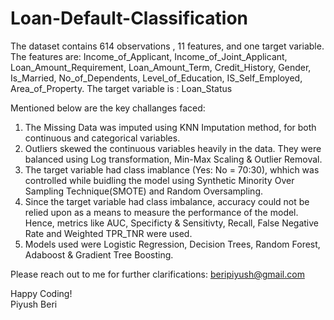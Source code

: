 # Loan-Default-Classification
The dataset contains 614 observations , 11 features, and one target variable.
The features are: Income_of_Applicant, Income_of_Joint_Applicant, Loan_Amount_Requirement, Loan_Amount_Term, Credit_History, Gender, Is_Married, No_of_Dependents, Level_of_Education, IS_Self_Employed, Area_of_Property.
The target variable is : Loan_Status

Mentioned below are the key challanges faced:

1. The Missing Data was imputed using KNN Imputation method, for both continuous and categorical variables.
2. Outliers skewed the continuous variables heavily in the data. They were balanced using Log transformation, Min-Max Scaling & Outlier Removal.
2. The target variable had class imablance (Yes: No = 70:30), whhich was controlled while buidling the model using Synthetic Minority Over Sampling Technique(SMOTE) and Random Oversampling.
3. Since the target variable had class imbalance, accuracy could not be relied upon as a means to measure the performance of the model. Hence, metrics like AUC, Specificty & Sensitivty, Recall, False Negative Rate and Weighted TPR_TNR were used.
4. Models used were Logistic Regression, Decision Trees, Random Forest, Adaboost & Gradient Tree Boosting.

Please reach out to me for further clarifications: beripiyush@gmail.com

Happy Coding! </br>
Piyush Beri
